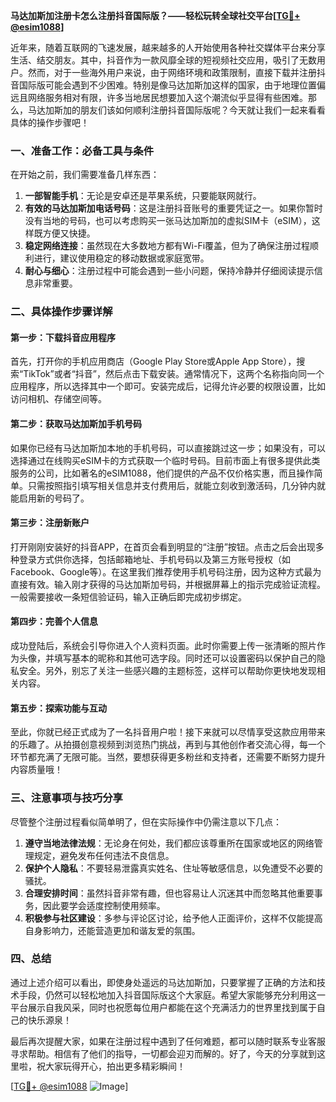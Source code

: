 **马达加斯加注册卡怎么注册抖音国际版？——轻松玩转全球社交平台[[TG💪+ @esim1088](https://t.me/s/esim1088)]**

近年来，随着互联网的飞速发展，越来越多的人开始使用各种社交媒体平台来分享生活、结交朋友。其中，抖音作为一款风靡全球的短视频社交应用，吸引了无数用户。然而，对于一些海外用户来说，由于网络环境和政策限制，直接下载并注册抖音国际版可能会遇到不少困难。特别是像马达加斯加这样的国家，由于地理位置偏远且网络服务相对有限，许多当地居民想要加入这个潮流似乎显得有些困难。那么，马达加斯加的朋友们该如何顺利注册抖音国际版呢？今天就让我们一起来看看具体的操作步骤吧！

### 一、准备工作：必备工具与条件

在开始之前，我们需要准备几样东西：

1. **一部智能手机**：无论是安卓还是苹果系统，只要能联网就行。
2. **有效的马达加斯加电话号码**：这是注册抖音账号的重要凭证之一。如果你暂时没有当地的号码，也可以考虑购买一张马达加斯加的虚拟SIM卡（eSIM），这样既方便又快捷。
3. **稳定网络连接**：虽然现在大多数地方都有Wi-Fi覆盖，但为了确保注册过程顺利进行，建议使用稳定的移动数据或家庭宽带。
4. **耐心与细心**：注册过程中可能会遇到一些小问题，保持冷静并仔细阅读提示信息非常重要。

### 二、具体操作步骤详解

#### 第一步：下载抖音应用程序

首先，打开你的手机应用商店（Google Play Store或Apple App Store），搜索“TikTok”或者“抖音”，然后点击下载安装。通常情况下，这两个名称指向同一个应用程序，所以选择其中一个即可。安装完成后，记得允许必要的权限设置，比如访问相机、存储空间等。

#### 第二步：获取马达加斯加手机号码

如果你已经有马达加斯加本地的手机号码，可以直接跳过这一步；如果没有，可以选择通过在线购买eSIM卡的方式获取一个临时号码。目前市面上有很多提供此类服务的公司，比如著名的eSIM1088，他们提供的产品不仅价格实惠，而且操作简单。只需按照指引填写相关信息并支付费用后，就能立刻收到激活码，几分钟内就能启用新的号码了。

#### 第三步：注册新账户

打开刚刚安装好的抖音APP，在首页会看到明显的“注册”按钮。点击之后会出现多种登录方式供你选择，包括邮箱地址、手机号码以及第三方账号授权（如Facebook、Google等）。在这里我们推荐使用手机号码注册，因为这种方式最为直接有效。输入刚才获得的马达加斯加号码，并根据屏幕上的指示完成验证流程。一般需要接收一条短信验证码，输入正确后即完成初步绑定。

#### 第四步：完善个人信息

成功登陆后，系统会引导你进入个人资料页面。此时你需要上传一张清晰的照片作为头像，并填写基本的昵称和其他可选字段。同时还可以设置密码以保护自己的隐私安全。另外，别忘了关注一些感兴趣的主题标签，这样可以帮助你更快地发现相关内容。

#### 第五步：探索功能与互动

至此，你就已经正式成为了一名抖音用户啦！接下来就可以尽情享受这款应用带来的乐趣了。从拍摄创意视频到浏览热门挑战，再到与其他创作者交流心得，每一个环节都充满了无限可能。当然，要想获得更多粉丝和支持者，还需要不断努力提升内容质量哦！

### 三、注意事项与技巧分享

尽管整个注册过程看似简单明了，但在实际操作中仍需注意以下几点：

1. **遵守当地法律法规**：无论身在何处，我们都应该尊重所在国家或地区的网络管理规定，避免发布任何违法不良信息。
2. **保护个人隐私**：不要轻易泄露真实姓名、住址等敏感信息，以免遭受不必要的骚扰。
3. **合理安排时间**：虽然抖音非常有趣，但也容易让人沉迷其中而忽略其他重要事务，因此要学会适度控制使用频率。
4. **积极参与社区建设**：多参与评论区讨论，给予他人正面评价，这样不仅能提高自身影响力，还能营造更加和谐友爱的氛围。

### 四、总结

通过上述介绍可以看出，即使身处遥远的马达加斯加，只要掌握了正确的方法和技术手段，仍然可以轻松地加入抖音国际版这个大家庭。希望大家能够充分利用这一平台展示自我风采，同时也祝愿每位用户都能在这个充满活力的世界里找到属于自己的快乐源泉！

最后再次提醒大家，如果在注册过程中遇到了任何难题，都可以随时联系专业客服寻求帮助。相信有了他们的指导，一切都会迎刃而解的。好了，今天的分享就到这里啦，祝大家玩得开心，拍出更多精彩瞬间！

[[TG💪+ @esim1088](https://t.me/s/esim1088) ![Image](https://i.postimg.cc/4NQfJmqS/Snipaste-2025-05-13-00-14-12.png)]